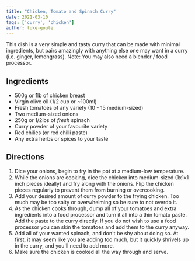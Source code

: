 ```yaml
---
title: "Chicken, Tomato and Spinach Curry"
date: 2021-03-10
tags: ['curry', 'chicken']
author: luke-goule
---
```


This dish is a very simple and tasty curry that can be made with minimal ingredients, but pairs amazingly with anything
else one may want in a curry (i.e. ginger, lemongrass).
Note: You may also need a blender / food processor.

## Ingredients

- 500g or 1lb of chicken breast
- Virgin olive oil (1/2 cup or ~100ml)
- Fresh tomatoes of any variety (10 - 15 medium-sized)
- Two medium-sized onions
- 250g or 1/2lbs of *fresh* spinach
- Curry powder of your favourite variety
- Red chilies (or red chilli paste)
- Any extra herbs or spices to your taste

## Directions

1. Dice your onions, begin to fry in the pot at a medium-low temperature.
2. While the onions are cooking, dice the chicken into medium-sized (1x1x1 inch pieces ideally) and fry along with the
   onions. Flip the chicken pieces regularly to prevent them from burning or overcooking.
3. Add your desired amount of curry powder to the frying chicken. Too much may be too salty or overwhelming so be sure
   to not overdo it.
4. As the chicken cooks through, dump all of your tomatoes and extra ingredients into a food processor and turn it all
   into a thin tomato paste. Add the paste to the curry directly. If you do not wish to use a food processor you can
   skin the tomatoes and add them to the curry anyway.
5. Add all of your wanted spinach, and don't be shy about doing so. At first, it may seem like you are adding too much,
   but it quickly shrivels up in the curry, and you'll need to add more.
6. Make sure the chicken is cooked all the way through and serve.
